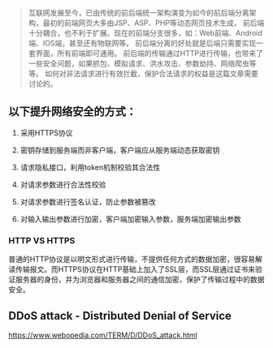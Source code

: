 > 互联网发展至今，已由传统的前后端统一架构演变为如今的前后端分离架构，最初的前端网页大多由JSP、ASP、PHP等动态网页技术生成，
前后端十分耦合，也不利于扩展。现在的前端分支很多，如：Web前端、Android端、IOS端，甚至还有物联网等。
前后端分离的好处就是后端只需要实现一套界面，所有前端即可通用。 
前后端的传输通过HTTP进行传输，也带来了一些安全问题，如果抓包、模拟请求、洪水攻击、参数劫持、网络爬虫等等。
如何对非法请求进行有效拦截，保护合法请求的权益是这篇文章需要讨论的。 

## 以下提升网络安全的方式：
1. 采用HTTPS协议

2. 密钥存储到服务端而非客户端，客户端应从服务端动态获取密钥

3. 请求隐私接口，利用token机制校验其合法性

4. 对请求参数进行合法性校验

5. 对请求参数进行签名认证，防止参数被篡改

6. 对输入输出参数进行加密，客户端加密输入参数，服务端加密输出参数

### HTTP VS HTTPS
普通的HTTP协议是以明文形式进行传输，不提供任何方式的数据加密，很容易解读传输报文。而HTTPS协议在HTTP基础上加入了SSL层，而SSL层通过证书来验证服务器的身份，并为浏览器和服务器之间的通信加密，保护了传输过程中的数据安全。

## DDoS attack - Distributed Denial of Service
https://www.webopedia.com/TERM/D/DDoS_attack.html